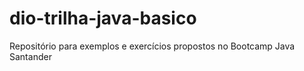 # dio-trilha-java-basico
Repositório para exemplos e exercícios propostos no Bootcamp Java Santander
